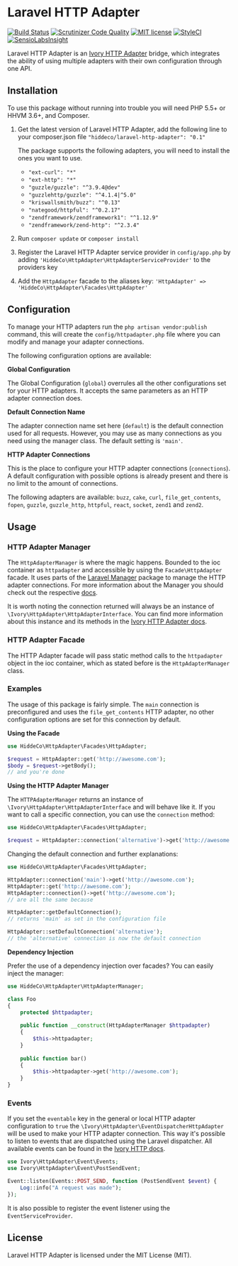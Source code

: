 Laravel HTTP Adapter
====================
[![Build Status](https://scrutinizer-ci.com/g/hiddeco/laravel-http-adapter/badges/build.png?b=master)](https://scrutinizer-ci.com/g/hiddeco/laravel-http-adapter/build-status/master)
[![Scrutinizer Code Quality](https://scrutinizer-ci.com/g/hiddeco/laravel-http-adapter/badges/quality-score.png?b=master)](https://scrutinizer-ci.com/g/hiddeco/laravel-http-adapter/?branch=master)
[![MIT license](http://img.shields.io/badge/license-MIT-brightgreen.svg)](http://opensource.org/licenses/MIT)
[![StyleCI](https://styleci.io/repos/40020790/shield)](https://styleci.io/repos/40020790)
[![SensioLabsInsight](https://insight.sensiolabs.com/projects/662defed-ce7c-404c-9877-e70b7b624347/mini.png)](https://insight.sensiolabs.com/projects/662defed-ce7c-404c-9877-e70b7b624347)

Laravel HTTP Adapter is an [Ivory HTTP Adapter](https://github.com/egeloen/ivory-http-adapter) bridge, which
integrates the ability of using multiple adapters with their own configuration through one API.

## Installation
To use this package without running into trouble you will need PHP 5.5+ or HHVM 3.6+, and Composer.

1.	Get the latest version of Laravel HTTP Adapter, add the following line to your composer.json file
	`"hiddeco/laravel-http-adapter": "0.1"`
	
	The package supports the following adapters, you will need to install the ones you want to use.
	
	- `"ext-curl": "*"`
	- `"ext-http": "*"`
	- `"guzzle/guzzle": "^3.9.4@dev"`
	- `"guzzlehttp/guzzle": "^4.1.4|^5.0"`
	- `"kriswallsmith/buzz": "^0.13"`
	- `"nategood/httpful": "^0.2.17"`
	- `"zendframework/zendframework1": "^1.12.9"`
	- `"zendframework/zend-http": "^2.3.4"`

2.	Run `composer update` or `composer install`

3.	Register the Laravel HTTP Adapter service provider in `config/app.php` by adding 
	`'HiddeCo\HttpAdapter\HttpAdapterServiceProvider'` to the providers key

4.	Add the `HttpAdapter` facade to the aliases key: `'HttpAdapter' => 'HiddeCo\HttpAdapter\Facades\HttpAdapter'`

## Configuration
To manage your HTTP adapters run the `php artisan vendor:publish` command, this will create the `config/httpadapter.php`
file where you can modify and manage your adapter connections.

The following configuration options are available:

**Global Configuration**

The Global Configuration (`global`) overrules all the other configurations set for your HTTP adapters. It accepts the 
same parameters as an HTTP adapter connection does.

**Default Connection Name**

The adapter connection name set here (`default`) is the default connection used for all requests. However, you may use as
many connections as you need using the manager class. The default setting is `'main'`.

**HTTP Adapter Connections**

This is the place to configure your HTTP adapter connections (`connections`). A default configuration with possible 
options is already present and there is no limit to the amount of connections.

The following adapters are available: `buzz`, `cake`, `curl`, `file_get_contents`, `fopen`, `guzzle`, `guzzle_http`,
`httpful`, `react`, `socket`, `zend1` and `zend2`.

## Usage
### HTTP Adapter Manager
The `HttpAdapterManager` is where the magic happens. Bounded to the ioc container as `httpadapter` and accessible by using the 
`Facade\HttpAdapter` facade. It uses parts of the [Laravel Manager](https://github.com/GrahamCampbell/Laravel-Manager) 
package to manage the HTTP adapter connections. For more information about the Manager you should check out the respective 
[docs](https://github.com/GrahamCampbell/Laravel-Manager#usage). 

It is worth noting the connection returned will always be an instance of `\Ivory\HttpAdapter\HttpAdapterInterface`. You 
can find more information about this instance and its methods in the [Ivory HTTP Adapter docs](https://github.com/egeloen/ivory-http-adapter/blob/master/doc/usage.md).

### HTTP Adapter Facade
The HTTP Adapter facade will pass static method calls to the `httpadapter` object in the ioc container, which as stated 
before is the `HttpAdapterManager` class.

### Examples
The usage of this package is fairly simple. The `main` connection is preconfigured and uses the `file_get_contents` HTTP 
adapter, no other configuration options are set for this connection by default.

**Using the Facade**

````php
use HiddeCo\HttpAdapter\Facades\HttpAdapter;

$request = HttpAdapter::get('http://awesome.com');
$body = $request->getBody();
// and you're done
````

**Using the HTTP Adapter Manager**

The `HTTPAdapterManager` returns an instance of `\Ivory\HttpAdapter\HttpAdapterInterface` and will behave like it. If 
you want to call a specific connection, you can use the `connection` method:

````php
use HiddeCo\HttpAdapter\Facades\HttpAdapter;

$request = HttpAdapter::connection('alternative')->get('http://awesome.com');
````

Changing the default connection and further explanations:

````php
use HiddeCo\HttpAdapter\Facades\HttpAdapter;

HttpAdapter::connection('main')->get('http://awesome.com');
HttpAdapter::get('http://awesome.com');
HttpAdapter::connection()->get('http://awesome.com');
// are all the same because 

HttpAdapter::getDefaultConnection();
// returns 'main' as set in the configuration file

HttpAdapter::setDefaultConnection('alternative');
// the 'alternative' connection is now the default connection
````

**Dependency Injection**

Prefer the use of a dependency injection over facades? You can easily inject the manager:

````php
use HiddeCo\HttpAdapter\HttpAdapterManager;

class Foo
{
	protected $httpadapter;
	
	public function __construct(HttpAdapterManager $httpadapter)
	{
		$this->httpadapter;
	}
	
	public function bar()
	{
		$this->httpadapter->get('http://awesome.com');
	}
}
````

### Events
If you set the `eventable` key in the general or local HTTP adapter configuration to `true` the `\Ivory\HttpAdapter\EventDispatcherHttpAdapter` 
will be used to make your HTTP adapter connection. This way it's possible to listen to events that are dispatched using 
the Laravel dispatcher. All available events can be found in the [Ivory HTTP docs](https://github.com/egeloen/ivory-http-adapter/blob/0.7.1/doc/events.md#events).

````php
use Ivory\HttpAdapter\Event\Events;
use Ivory\HttpAdapter\Event\PostSendEvent;

Event::listen(Events::POST_SEND, function (PostSendEvent $event) {
	Log::info("A request was made");
});
````

It is also possible to register the event listener using the `EventServiceProvider`.

## License
Laravel HTTP Adapter is licensed under the MIT License (MIT).

